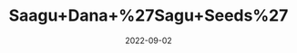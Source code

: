 ---
title: 'Saagu+Dana+%27Sagu+Seeds%27'
date: '2022-09-02' 
metatag: '' 
inventory: '0' 
draft: false 
# meta description 
shortDescripton: ''
description: 'Seed'
longdescription: ''
featured: True
# product Price
price: '100.0'
# Product Short Description
shortDescription: ''
productID: '50A56766-9C2A-ED11-9968-005056B3A416'
type: 'products'
category: 'Seed' 
thumnailproduct: 'https://aminsaddiquidawakhana.eralive.net/images/products/50A56766-9C2A-ED11-9968-005056B3A4161.png' 
images:
  - image: 'images/products/50A56766-9C2A-ED11-9968-005056B3A4161.png'  
Variants:
---